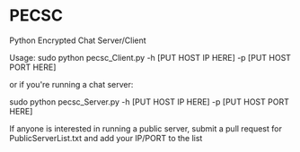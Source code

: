 # PECSC
Python Encrypted Chat Server/Client

Usage:
sudo python pecsc_Client.py -h [PUT HOST IP HERE] -p [PUT HOST PORT HERE]

or if you're running a chat server:

sudo python pecsc_Server.py -h [PUT HOST IP HERE] -p [PUT HOST PORT HERE]

If anyone is interested in running a public server, submit a pull request for PublicServerList.txt and add your IP/PORT to the list
